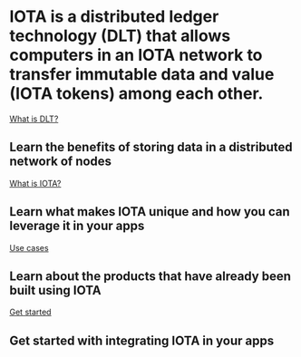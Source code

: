 # IOTA is a distributed ledger technology (DLT) that allows computers in an IOTA network to transfer immutable data and value (IOTA tokens) among each other.

[What is DLT?](/0.1/introduction/what-is-dlt.md)
## Learn the benefits of storing data in a distributed network of nodes

[What is IOTA?](/0.1/introduction/what-is-iota.md)
## Learn what makes IOTA unique and how you can leverage it in your apps

[Use cases](/0.1/references/use-cases.md)
## Learn about the products that have already been built using IOTA

[Get started](/0.1/quickstart/get-started.md)
## Get started with integrating IOTA in your apps
